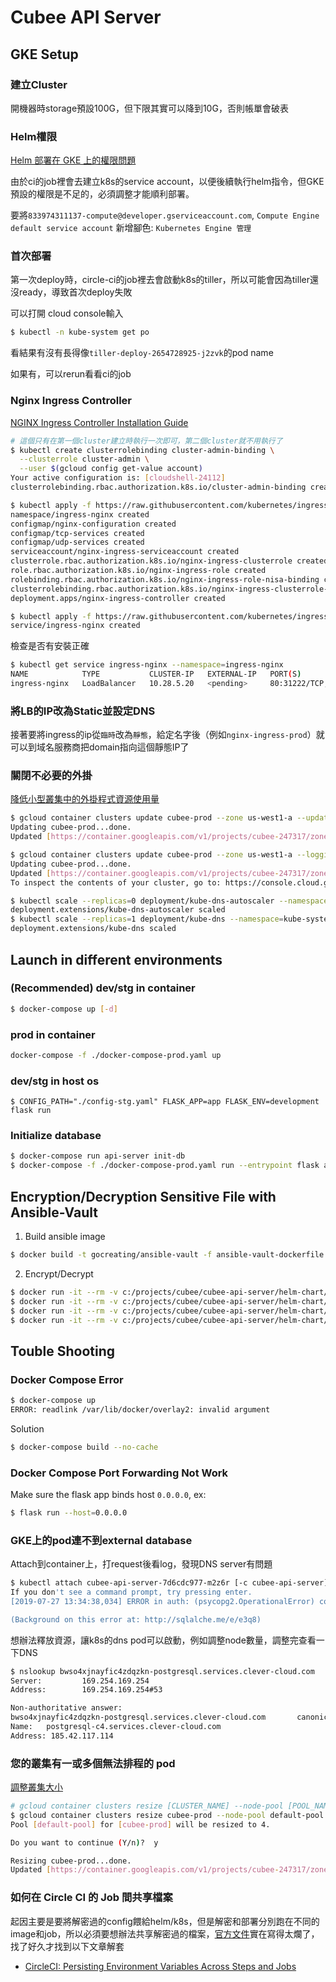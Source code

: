 # Cubee API Server

## GKE Setup

### 建立Cluster

開機器時storage預設100G，但下限其實可以降到10G，否則帳單會破表

### Helm權限

[Helm 部署在 GKE 上的權限問題](https://medium.com/smalltowntechblog/helm-tiller-%E9%83%A8%E7%BD%B2%E5%9C%A8-gke-%E4%B8%8A%E7%9A%84%E6%AC%8A%E9%99%90%E5%95%8F%E9%A1%8C-a016f703372e)

由於ci的job裡會去建立k8s的service account，以便後續執行helm指令，但GKE預設的權限是不足的，必須調整才能順利部署。

要將`833974311137-compute@developer.gserviceaccount.com`, `Compute Engine default service account` 新增腳色: `Kubernetes Engine 管理`

### 首次部署

第一次deploy時，circle-ci的job裡去會啟動k8s的tiller，所以可能會因為tiller還沒ready，導致首次deploy失敗

可以打開 cloud console輸入

``` bash
$ kubectl -n kube-system get po
```

看結果有沒有長得像`tiller-deploy-2654728925-j2zvk`的pod name

如果有，可以rerun看看ci的job

### Nginx Ingress Controller

[NGINX Ingress Controller Installation Guide](https://kubernetes.github.io/ingress-nginx/deploy/)

``` bash
# 這個只有在第一個cluster建立時執行一次即可，第二個cluster就不用執行了
$ kubectl create clusterrolebinding cluster-admin-binding \
  --clusterrole cluster-admin \
  --user $(gcloud config get-value account)
Your active configuration is: [cloudshell-24112]
clusterrolebinding.rbac.authorization.k8s.io/cluster-admin-binding created

$ kubectl apply -f https://raw.githubusercontent.com/kubernetes/ingress-nginx/master/deploy/static/mandatory.yaml
namespace/ingress-nginx created
configmap/nginx-configuration created
configmap/tcp-services created
configmap/udp-services created
serviceaccount/nginx-ingress-serviceaccount created
clusterrole.rbac.authorization.k8s.io/nginx-ingress-clusterrole created
role.rbac.authorization.k8s.io/nginx-ingress-role created
rolebinding.rbac.authorization.k8s.io/nginx-ingress-role-nisa-binding created
clusterrolebinding.rbac.authorization.k8s.io/nginx-ingress-clusterrole-nisa-binding created
deployment.apps/nginx-ingress-controller created

$ kubectl apply -f https://raw.githubusercontent.com/kubernetes/ingress-nginx/master/deploy/static/provider/cloud-generic.yaml
service/ingress-nginx created
```

檢查是否有安裝正確
``` bash
$ kubectl get service ingress-nginx --namespace=ingress-nginx
NAME            TYPE           CLUSTER-IP   EXTERNAL-IP   PORT(S)                      AGE
ingress-nginx   LoadBalancer   10.28.5.20   <pending>     80:31222/TCP,443:30889/TCP   29s
```

### 將LB的IP改為Static並設定DNS

接著要將ingress的ip從`臨時`改為`靜態`，給定名字後（例如`nginx-ingress-prod`）就可以到域名服務商把domain指向這個靜態IP了

### 關閉不必要的外掛

[降低小型叢集中的外掛程式資源使用量](https://cloud.google.com/kubernetes-engine/docs/how-to/small-cluster-tuning?hl=zh-tw)

``` bash
$ gcloud container clusters update cubee-prod --zone us-west1-a --update-addons=KubernetesDashboard=DISABLED
Updating cubee-prod...done.
Updated [https://container.googleapis.com/v1/projects/cubee-247317/zones/us-west1-a/clusters/cubee-prod].
```

``` bash
$ gcloud container clusters update cubee-prod --zone us-west1-a --logging-service none
Updating cubee-prod...done.
Updated [https://container.googleapis.com/v1/projects/cubee-247317/zones/us-west1-a/clusters/cubee-prod].
To inspect the contents of your cluster, go to: https://console.cloud.google.com/kubernetes/workload_/gcloud/us-west1-a/cubee-prod?project=cubee-247317
```

``` bash
$ kubectl scale --replicas=0 deployment/kube-dns-autoscaler --namespace=kube-system
deployment.extensions/kube-dns-autoscaler scaled
$ kubectl scale --replicas=1 deployment/kube-dns --namespace=kube-system
deployment.extensions/kube-dns scaled
```

## Launch in different environments

### (Recommended) dev/stg in container

``` bash
$ docker-compose up [-d]
```

### prod in container

``` bash
docker-compose -f ./docker-compose-prod.yaml up
```

### dev/stg in host os

``` bashh
$ CONFIG_PATH="./config-stg.yaml" FLASK_APP=app FLASK_ENV=development flask run
```

### Initialize database

``` bash
$ docker-compose run api-server init-db
$ docker-compose -f ./docker-compose-prod.yaml run --entrypoint flask api-server init-db
```

## Encryption/Decryption Sensitive File with Ansible-Vault

1. Build ansible image

``` bash
$ docker build -t gocreating/ansible-vault -f ansible-vault-dockerfile .
```

2. Encrypt/Decrypt

``` bash
$ docker run -it --rm -v c:/projects/cubee/cubee-api-server/helm-chart/cubee-api-server:/ansible gocreating/ansible-vault encrypt ./configMap-prod.yaml
$ docker run -it --rm -v c:/projects/cubee/cubee-api-server/helm-chart/cubee-api-server:/ansible gocreating/ansible-vault encrypt ./configMap-stg.yaml
$ docker run -it --rm -v c:/projects/cubee/cubee-api-server/helm-chart/cubee-api-server:/ansible gocreating/ansible-vault decrypt ./configMap-prod.yaml
$ docker run -it --rm -v c:/projects/cubee/cubee-api-server/helm-chart/cubee-api-server:/ansible gocreating/ansible-vault decrypt ./configMap-stg.yaml
```

## Touble Shooting

### Docker Compose Error

``` bash
$ docker-compose up
ERROR: readlink /var/lib/docker/overlay2: invalid argument
```

Solution

``` bash
$ docker-compose build --no-cache
```

### Docker Compose Port Forwarding Not Work

Make sure the flask app binds host `0.0.0.0`, ex:

``` bash
$ flask run --host=0.0.0.0
```

### GKE上的pod連不到external database

Attach到container上，打request後看log，發現DNS server有問題

``` bash
$ kubectl attach cubee-api-server-7d6cdc977-m2z6r [-c cubee-api-server]
If you don't see a command prompt, try pressing enter.
[2019-07-27 13:34:38,034] ERROR in auth: (psycopg2.OperationalError) could not translate host name "bwso4xjnayfic4zdqzkn-postgresql.services.clever-cloud.com" to address: Try again

(Background on this error at: http://sqlalche.me/e/e3q8)
```

想辦法釋放資源，讓k8s的dns pod可以啟動，例如調整node數量，調整完查看一下DNS

``` bash
$ nslookup bwso4xjnayfic4zdqzkn-postgresql.services.clever-cloud.com
Server:         169.254.169.254
Address:        169.254.169.254#53

Non-authoritative answer:
bwso4xjnayfic4zdqzkn-postgresql.services.clever-cloud.com       canonical name = postgresql-c4.services.clever-cloud.com.
Name:   postgresql-c4.services.clever-cloud.com
Address: 185.42.117.114
```

### 您的叢集有一或多個無法排程的 pod

[調整叢集大小](https://cloud.google.com/kubernetes-engine/docs/how-to/resizing-a-cluster?hl=zh-tw)

``` bash
# gcloud container clusters resize [CLUSTER_NAME] --node-pool [POOL_NAME] --size [SIZE]
$ gcloud container clusters resize cubee-prod --node-pool default-pool --size 4 --zone us-west1-a
Pool [default-pool] for [cubee-prod] will be resized to 4.

Do you want to continue (Y/n)?  y

Resizing cubee-prod...done.
Updated [https://container.googleapis.com/v1/projects/cubee-247317/zones/us-west1-a/clusters/cubee-prod].
```

### 如何在 Circle CI 的 Job 間共享檔案

起因主要是要將解密過的config餵給helm/k8s，但是解密和部署分別跑在不同的image和job，所以必須要想辦法共享解密過的檔案，[官方文件](https://circleci.com/docs/2.0/workflows/#using-workspaces-to-share-data-among-jobs)實在寫得太爛了，找了好久才找到以下文章解套

- [CircleCI: Persisting Environment Variables Across Steps and Jobs](https://medium.com/@johnthughes/circleci-persisting-environment-variables-across-steps-and-jobs-5276670cf590)
